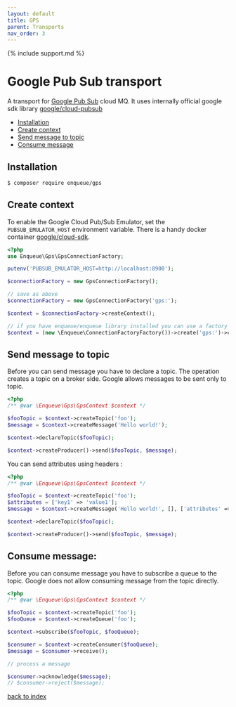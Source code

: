 ```yaml
---
layout: default
title: GPS
parent: Transports
nav_order: 3
---
```

{% include support.md %}

# Google Pub Sub transport

A transport for [Google Pub Sub](https://cloud.google.com/pubsub/docs/) cloud MQ.
It uses internally official google sdk library [google/cloud-pubsub](https://packagist.org/packages/google/cloud-pubsub)

* [Installation](#installation)
* [Create context](#create-context)
* [Send message to topic](#send-message-to-topic)
* [Consume message](#consume-message)

## Installation

```bash
$ composer require enqueue/gps
```

## Create context

To enable the Google Cloud Pub/Sub Emulator, set the `PUBSUB_EMULATOR_HOST` environment variable.
There is a handy docker container [google/cloud-sdk](https://hub.docker.com/r/google/cloud-sdk/).

```php
<?php
use Enqueue\Gps\GpsConnectionFactory;

putenv('PUBSUB_EMULATOR_HOST=http://localhost:8900');

$connectionFactory = new GpsConnectionFactory();

// save as above
$connectionFactory = new GpsConnectionFactory('gps:');

$context = $connectionFactory->createContext();

// if you have enqueue/enqueue library installed you can use a factory to build context from DSN
$context = (new \Enqueue\ConnectionFactoryFactory())->create('gps:')->createContext();
```

## Send message to topic

Before you can send message you have to declare a topic.
The operation creates a topic on a broker side.
Google allows messages to be sent only to topic.

```php
<?php
/** @var \Enqueue\Gps\GpsContext $context */

$fooTopic = $context->createTopic('foo');
$message = $context->createMessage('Hello world!');

$context->declareTopic($fooTopic);

$context->createProducer()->send($fooTopic, $message);
```

You can send attributes using headers :

```php
<?php
/** @var \Enqueue\Gps\GpsContext $context */

$fooTopic = $context->createTopic('foo');
$attributes = ['key1' => 'value1'];
$message = $context->createMessage('Hello world!', [], ['attributes' => $attributes]);

$context->declareTopic($fooTopic);

$context->createProducer()->send($fooTopic, $message);
```

## Consume message:

Before you can consume message you have to subscribe a queue to the topic.
Google does not allow consuming message from the topic directly.

```php
<?php
/** @var \Enqueue\Gps\GpsContext $context */

$fooTopic = $context->createTopic('foo');
$fooQueue = $context->createQueue('foo');

$context->subscribe($fooTopic, $fooQueue);

$consumer = $context->createConsumer($fooQueue);
$message = $consumer->receive();

// process a message

$consumer->acknowledge($message);
// $consumer->reject($message);
```

[back to index](../index.md)
